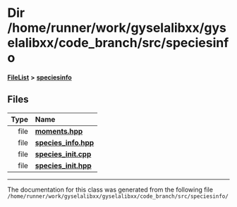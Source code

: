 

# Dir /home/runner/work/gyselalibxx/gyselalibxx/code\_branch/src/speciesinfo



[**FileList**](files.md) **>** [**speciesinfo**](dir_661be8452a62f1b4720eb6eb57123ae7.md)












## Files

| Type | Name |
| ---: | :--- |
| file | [**moments.hpp**](moments_8hpp.md) <br> |
| file | [**species\_info.hpp**](species__info_8hpp.md) <br> |
| file | [**species\_init.cpp**](species__init_8cpp.md) <br> |
| file | [**species\_init.hpp**](species__init_8hpp.md) <br> |



























































------------------------------
The documentation for this class was generated from the following file `/home/runner/work/gyselalibxx/gyselalibxx/code_branch/src/speciesinfo/`

